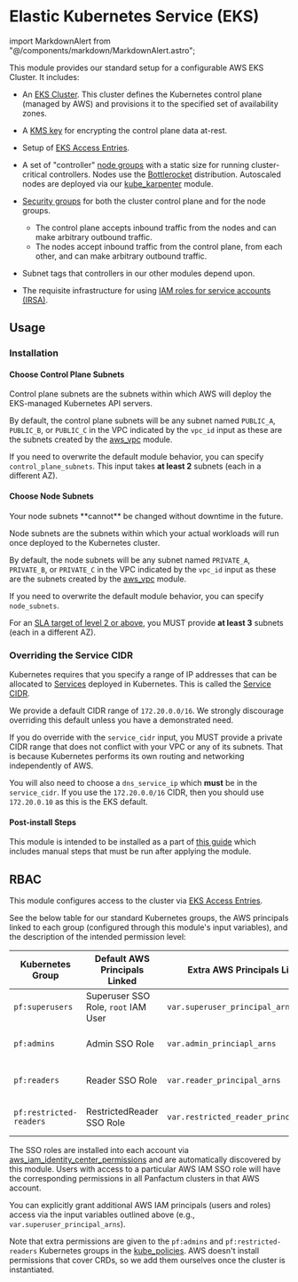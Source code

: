 # Elastic Kubernetes Service (EKS)

import MarkdownAlert from "@/components/markdown/MarkdownAlert.astro";

This module provides our standard setup for a configurable AWS EKS Cluster.
It includes:

- An [EKS Cluster](https://docs.aws.amazon.com/eks/latest/userguide/clusters.html). This cluster defines the Kubernetes control plane (managed by AWS) and provisions it to the specified set of availability zones.

- A [KMS key](https://docs.aws.amazon.com/kms/latest/developerguide/overview.html) for encrypting the control plane data at-rest.

- Setup of [EKS Access Entries](https://docs.aws.amazon.com/eks/latest/userguide/access-entries.html).

- A set of "controller" [node groups](https://docs.aws.amazon.com/eks/latest/userguide/managed-node-groups.html) with a static size for running cluster-critical controllers. Nodes use the [Bottlerocket](https://bottlerocket.dev/) distribution. 
  Autoscaled nodes are deployed via our [kube_karpenter](/docs/main/reference/infrastructure-modules/kubernetes/kube_karpenter) module.

- [Security groups](https://docs.aws.amazon.com/vpc/latest/userguide/vpc-security-groups.html) for both the cluster control plane and for the node groups.
    - The control plane accepts inbound traffic from the nodes and can make arbitrary outbound traffic.
    - The nodes accept inbound traffic from the control plane, from each other, and can make arbitrary outbound traffic.
  
- Subnet tags that controllers in our other modules depend upon.

- The requisite infrastructure for using [IAM roles for service accounts (IRSA)](https://docs.aws.amazon.com/eks/latest/userguide/iam-roles-for-service-accounts.html).

## Usage

### Installation

#### Choose Control Plane Subnets

Control plane subnets are the subnets within which AWS will deploy the EKS-managed Kubernetes API servers.

By default, the control plane subnets will be any subnet named `PUBLIC_A`, `PUBLIC_B`, or `PUBLIC_C` in the VPC indicated
by the `vpc_id` input as these are the subnets created by the [aws_vpc](/docs/main/reference/infrastructure-modules/direct/aws/aws_vpc) module.

If you need to overwrite the default module behavior, you can specify `control_plane_subnets`. This input takes **at least 2** subnets (each in a different AZ).

#### Choose Node Subnets

<MarkdownAlert severity="warning">
  Your node subnets **cannot** be changed without downtime in the future.
</MarkdownAlert>

Node subnets are the subnets within which your actual workloads will run once deployed to the Kubernetes cluster.

By default, the node subnets will be any subnet named `PRIVATE_A`, `PRIVATE_B`, or `PRIVATE_C` in the VPC indicated
by the `vpc_id` input as these are the subnets created by the [aws_vpc](/docs/main/reference/infrastructure-modules/direct/aws/aws_vpc) module.

If you need to overwrite the default module behavior, you can specify `node_subnets`.

For an [SLA target of level 2 or above](/docs/main/guides/deploying-workloads/high-availability), you MUST provide **at least 3** subnets (each in a different AZ).

### Overriding the Service CIDR

Kubernetes requires that you specify a range of IP addresses that can be allocated to [Services](https://kubernetes.io/docs/concepts/services-networking/service/) deployed in Kubernetes. This
is called the [Service CIDR](https://kubernetes.io/docs/concepts/services-networking/cluster-ip-allocation/).

We provide a default CIDR range of `172.20.0.0/16`. We strongly discourage overriding this default unless you
have a demonstrated need.

If you do override with the `service_cidr` input, you MUST provide a private CIDR range that does not conflict with your VPC or any of its subnets. That
is because Kubernetes performs its own routing and networking independently of AWS.

You will also need to choose a `dns_service_ip` which **must** be in the `service_cidr`. If you use the
`172.20.0.0/16` CIDR, then you should use `172.20.0.10` as this is the EKS default.

#### Post-install Steps

This module is intended to be installed as a part of [this guide](/docs/main/guides/bootstrapping/kubernetes-cluster) which includes manual steps
that must be run after applying the module.

## RBAC

This module configures access to the cluster via [EKS Access Entries](https://docs.aws.amazon.com/eks/latest/userguide/access-entries.html).

See the below table for our standard Kubernetes groups, the AWS principals linked to each group (configured through this module's
input variables), and the description of the intended permission level:

| Kubernetes Group        | Default AWS Principals Linked       | Extra AWS Principals Linked            | Permission Level                                                                                                                                                                                                            |
|-------------------------|-------------------------------------|----------------------------------------|-----------------------------------------------------------------------------------------------------------------------------------------------------------------------------------------------------------------------------|
| `pf:superusers`         | Superuser SSO Role, `root` IAM User | `var.superuser_principal_arns`         | Full access to everything in the cluster. ([AmazonEKSClusterAdminPolicy](https://docs.aws.amazon.com/eks/latest/userguide/access-policy-permissions.html#access-policy-permissions-amazoneksclusteradminpolicy))            |
| `pf:admins`             | Admin SSO Role                      | `var.admin_princiapl_arns`             | Write access to everything besides core cluster utilities. ([AmazonEKSAdminViewPolicy](https://docs.aws.amazon.com/eks/latest/userguide/access-policy-permissions.html#access-policy-permissions-amazoneksadminviewpolicy)) |
| `pf:readers`            | Reader SSO Role                     | `var.reader_principal_arns`            | Read access to all resources (including secrets). ([AmazonEKSEditPolicy](https://docs.aws.amazon.com/eks/latest/userguide/access-policy-permissions.html#access-policy-permissions-amazonekseditpolicy))                    |
| `pf:restricted-readers` | RestrictedReader SSO Role           | `var.restricted_reader_principal_arns` | Read access to all resources (not including secrets). ([AmazonEKSViewPolicy](https://docs.aws.amazon.com/eks/latest/userguide/access-policy-permissions.html#access-policy-permissions-amazoneksviewpolicy.json))           |

The SSO roles are installed into each account via [aws_iam_identity_center_permissions](/docs/main/reference/infrastructure-modules/direct/aws/aws_iam_identity_center_permissions)
and are automatically discovered by this module. Users with access to a particular AWS IAM SSO role will have the corresponding permissions in all Panfactum clusters in
that AWS account.

You can explicitly grant additional AWS IAM principals (users and roles) access via the input variables outlined above (e.g., `var.superuser_principal_arns`).

Note that extra permissions are given to the `pf:admins` and `pf:restricted-readers` Kubernetes groups
in the [kube_policies](/docs/main/reference/infrastructure-modules/direct/kubernetes/kube_policies). AWS doesn't install
permissions that cover CRDs, so we add them ourselves once the cluster is instantiated.